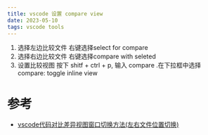 ```yaml
---
title: vscode 设置 compare view
date: 2023-05-10  
tags: vscode tools
---
```


1. 选择左边比较文件
	右键选择select for compare 
2. 选择右边比较文件
	右键选择compare with seleted
3. 设置比较视图
	按下 shitf + ctrl + p, 输入 compare .在下拉框中选择 compare: toggle inline view


# 参考

- [vscode代码对比差异视图窗口切换方法(左右文件位置切换)](https://codeantenna.com/a/UFfM4Cbsly)